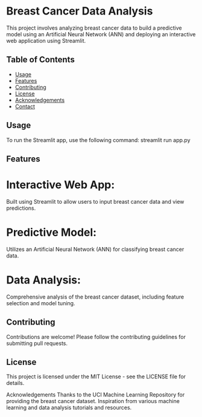# Breast Cancer Data Analysis

This project involves analyzing breast cancer data to build a predictive model using an Artificial Neural Network (ANN) and deploying an interactive web application using Streamlit.

## Table of Contents
- [Usage](#usage)
- [Features](#features)
- [Contributing](#contributing)
- [License](#license)
- [Acknowledgements](#acknowledgements)
- [Contact](#contact)

## Usage
To run the Streamlit app, use the following command: 
streamlit run app.py

## Features
# Interactive Web App:
Built using Streamlit to allow users to input breast cancer data and view predictions.
# Predictive Model:
Utilizes an Artificial Neural Network (ANN) for classifying breast cancer data.
# Data Analysis: 
Comprehensive analysis of the breast cancer dataset, including feature selection and model tuning.
## Contributing
Contributions are welcome! Please follow the contributing guidelines for submitting pull requests.

## License
This project is licensed under the MIT License - see the LICENSE file for details.

Acknowledgements
Thanks to the UCI Machine Learning Repository for providing the breast cancer dataset.
Inspiration from various machine learning and data analysis tutorials and resources.
